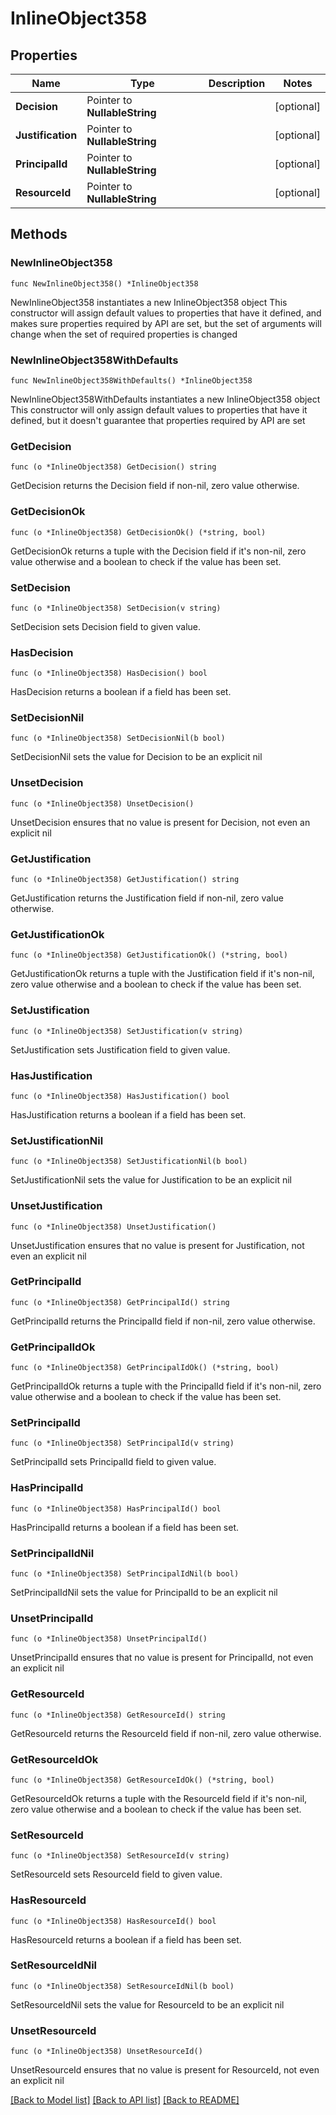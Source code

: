 # InlineObject358

## Properties

Name | Type | Description | Notes
------------ | ------------- | ------------- | -------------
**Decision** | Pointer to **NullableString** |  | [optional] 
**Justification** | Pointer to **NullableString** |  | [optional] 
**PrincipalId** | Pointer to **NullableString** |  | [optional] 
**ResourceId** | Pointer to **NullableString** |  | [optional] 

## Methods

### NewInlineObject358

`func NewInlineObject358() *InlineObject358`

NewInlineObject358 instantiates a new InlineObject358 object
This constructor will assign default values to properties that have it defined,
and makes sure properties required by API are set, but the set of arguments
will change when the set of required properties is changed

### NewInlineObject358WithDefaults

`func NewInlineObject358WithDefaults() *InlineObject358`

NewInlineObject358WithDefaults instantiates a new InlineObject358 object
This constructor will only assign default values to properties that have it defined,
but it doesn't guarantee that properties required by API are set

### GetDecision

`func (o *InlineObject358) GetDecision() string`

GetDecision returns the Decision field if non-nil, zero value otherwise.

### GetDecisionOk

`func (o *InlineObject358) GetDecisionOk() (*string, bool)`

GetDecisionOk returns a tuple with the Decision field if it's non-nil, zero value otherwise
and a boolean to check if the value has been set.

### SetDecision

`func (o *InlineObject358) SetDecision(v string)`

SetDecision sets Decision field to given value.

### HasDecision

`func (o *InlineObject358) HasDecision() bool`

HasDecision returns a boolean if a field has been set.

### SetDecisionNil

`func (o *InlineObject358) SetDecisionNil(b bool)`

 SetDecisionNil sets the value for Decision to be an explicit nil

### UnsetDecision
`func (o *InlineObject358) UnsetDecision()`

UnsetDecision ensures that no value is present for Decision, not even an explicit nil
### GetJustification

`func (o *InlineObject358) GetJustification() string`

GetJustification returns the Justification field if non-nil, zero value otherwise.

### GetJustificationOk

`func (o *InlineObject358) GetJustificationOk() (*string, bool)`

GetJustificationOk returns a tuple with the Justification field if it's non-nil, zero value otherwise
and a boolean to check if the value has been set.

### SetJustification

`func (o *InlineObject358) SetJustification(v string)`

SetJustification sets Justification field to given value.

### HasJustification

`func (o *InlineObject358) HasJustification() bool`

HasJustification returns a boolean if a field has been set.

### SetJustificationNil

`func (o *InlineObject358) SetJustificationNil(b bool)`

 SetJustificationNil sets the value for Justification to be an explicit nil

### UnsetJustification
`func (o *InlineObject358) UnsetJustification()`

UnsetJustification ensures that no value is present for Justification, not even an explicit nil
### GetPrincipalId

`func (o *InlineObject358) GetPrincipalId() string`

GetPrincipalId returns the PrincipalId field if non-nil, zero value otherwise.

### GetPrincipalIdOk

`func (o *InlineObject358) GetPrincipalIdOk() (*string, bool)`

GetPrincipalIdOk returns a tuple with the PrincipalId field if it's non-nil, zero value otherwise
and a boolean to check if the value has been set.

### SetPrincipalId

`func (o *InlineObject358) SetPrincipalId(v string)`

SetPrincipalId sets PrincipalId field to given value.

### HasPrincipalId

`func (o *InlineObject358) HasPrincipalId() bool`

HasPrincipalId returns a boolean if a field has been set.

### SetPrincipalIdNil

`func (o *InlineObject358) SetPrincipalIdNil(b bool)`

 SetPrincipalIdNil sets the value for PrincipalId to be an explicit nil

### UnsetPrincipalId
`func (o *InlineObject358) UnsetPrincipalId()`

UnsetPrincipalId ensures that no value is present for PrincipalId, not even an explicit nil
### GetResourceId

`func (o *InlineObject358) GetResourceId() string`

GetResourceId returns the ResourceId field if non-nil, zero value otherwise.

### GetResourceIdOk

`func (o *InlineObject358) GetResourceIdOk() (*string, bool)`

GetResourceIdOk returns a tuple with the ResourceId field if it's non-nil, zero value otherwise
and a boolean to check if the value has been set.

### SetResourceId

`func (o *InlineObject358) SetResourceId(v string)`

SetResourceId sets ResourceId field to given value.

### HasResourceId

`func (o *InlineObject358) HasResourceId() bool`

HasResourceId returns a boolean if a field has been set.

### SetResourceIdNil

`func (o *InlineObject358) SetResourceIdNil(b bool)`

 SetResourceIdNil sets the value for ResourceId to be an explicit nil

### UnsetResourceId
`func (o *InlineObject358) UnsetResourceId()`

UnsetResourceId ensures that no value is present for ResourceId, not even an explicit nil

[[Back to Model list]](../README.md#documentation-for-models) [[Back to API list]](../README.md#documentation-for-api-endpoints) [[Back to README]](../README.md)


